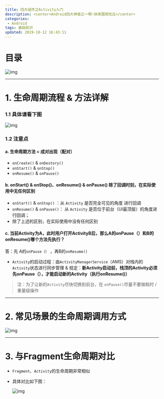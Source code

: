 ```yaml
---
title: 四大组件之Activity入门
description: <center>Android四大神兽之一啊~快来围观吃瓜</center>
categories:
 - Android
tags: 基础知识
updated: 2019-10-12 16:43:11
---
```


# 目录

![img](http://lc-lf8Y5Iic.cn-n1.lcfile.com/cbebd2ce56ba9dace043/%E5%9B%9B%E5%A4%A7%E7%BB%84%E4%BB%B6%E4%B9%8BActivity%E5%85%A5%E9%97%A81.png)

------

# 1. 生命周期流程 & 方法详解

### 1.1 具体请看下图

![img](<http://lc-lf8y5iic.cn-n1.lcfile.com/6163a28807d8f44b5265/%E5%9B%9B%E5%A4%A7%E7%BB%84%E4%BB%B6%E4%B9%8BActivity%E5%85%A5%E9%97%A82.png>)

### 1.2 注意点

#### a. 生命周期方法 = 成对出现（配对）

-  `onCreate()` & `onDestory()` 
-  `onStart()` & `onStop()` 
-  `onResume()`  & `onPause()` 

#### b. onStart() & onStop()、onResume()  & onPause() 除了回调时刻，在实际使用中无任何区别

-  `onStart()` & `onStop()` ：从 `Activity` 是否完全可见的角度 进行回调
-  `onResume()` & `onPause()`： 从 `Activity` 是否位于前台（UI最顶层）的角度进行回调；
- 除了上述的区别，在实际使用中没有任何区别

#### c. 当前Activity为A，此时用户打开ActivityB后，那么A的onPause（）和B的onResume()哪个方法先执行？

答：先 A的`onPause（）` ，再B的`onResume()`

-  `Activity`的启动过程：由`ActivityManagerService`（AMS）对栈内的`Activity`状态进行同步管理 & 规定：**新Activity启动前，栈顶的Activity必须先onPause（），才能启动新的Activity（执行onResume()）** 

> 注：为了让新的`Activity`尽快切换到前台，在 `onPause()`尽量不要做耗时 / 重量级操作

------

# 2. 常见场景的生命周期调用方式

![img](<http://lc-lf8y5iic.cn-n1.lcfile.com/ce0be4f936f6665f296a/%E5%9B%9B%E5%A4%A7%E7%BB%84%E4%BB%B6%E4%B9%8BActivity%E5%85%A5%E9%97%A83.png>)

------

# 3. 与Fragment生命周期对比

-  `Fragment`、`Activity`的生命周期非常相似

- 具体对比如下图：

  ![img](<http://lc-lf8y5iic.cn-n1.lcfile.com/718f25b827da30be3ff2/%E5%9B%9B%E5%A4%A7%E7%BB%84%E4%BB%B6%E4%B9%8BActivity%E5%85%A5%E9%97%A84.png>)

